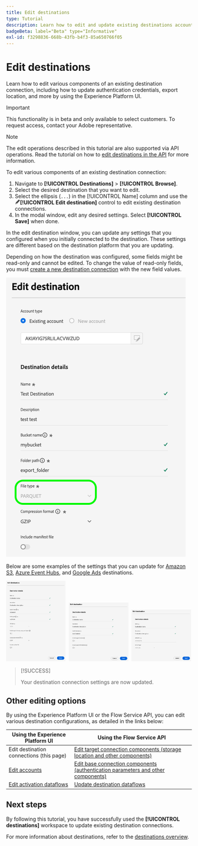 ```yaml
---
title: Edit destinations
type: Tutorial
description: Learn how to edit and update existing destinations accounts in the Adobe Experience Platform UI
badgeBeta: label="Beta" type="Informative"
exl-id: f3298836-668b-43fb-b4f3-85a650766f05
---
```

# Edit destinations

Learn how to edit various components of an existing destination connection, including how to update authentication credentials, export location, and more by using the Experience Platform UI.

>[!IMPORTANT]
>
>This functionality is in beta and only available to select customers. To request access, contact your Adobe representative.

>[!NOTE]
>
> The edit operations described in this tutorial are also supported via API operations. Read the tutorial on how to [edit destinations in the API](/help/destinations/api/edit-destination.md) for more information.

To edit various components of an existing destination connection: 

1. Navigate to **[!UICONTROL Destinations]** > **[!UICONTROL Browse]**.
2. Select the desired destination that you want to edit.
3. Select the ellipsis (`...`) in the [!UICONTROL Name] column and use the ![Edit destination control](/help/images/icons/edit.png)**[!UICONTROL Edit destination]** control to edit existing destination connections.
4. In the modal window, edit any desired settings. Select **[!UICONTROL Save]** when done.

In the edit destination window, you can update any settings that you configured when you initially connected to the destination. These settings are different based on the destination platform that you are updating.

Depending on how the destination was configured, some fields might be read-only and cannot be edited. To change the value of read-only fields, you must [create a new destination connection](../ui/connect-destination.md) with the new field values.

![Screenshot showing a read-only field.](../assets/ui/edit-destinations/read-only.png)

Below are some examples of the settings that you can update for [Amazon S3](../catalog/cloud-storage/amazon-s3.md), [Azure Event Hubs](../catalog/cloud-storage/azure-event-hubs.md), and [Google Ads](../catalog/advertising/google-ads-destination.md) destinations.

<p>
  <img class="modal-image" src="../assets/ui/edit-destinations/edit-amazon-s3-connection.png" alt="Edit destination screen for the Amazon S3 destination." style="display:inline-block; max-width:32%; margin-right:1%;">
  <img class="modal-image" src="../assets/ui/edit-destinations/edit-eventhubs-connection.png" alt="Edit destination screen for the Azure EventHubs destination." style="display:inline-block; max-width:32%; margin-right:1%;">
  <img class="modal-image" src="../assets/ui/edit-destinations/edit-google-ads-connection.png" alt="Edit destination screen for the Google Ads destination." style="display:inline-block; max-width:32%;">
</p>

>[!SUCCESS]
>
>Your destination connection settings are now updated.

## Other editing options

By using the Experience Platform UI or the Flow Service API, you can edit various destination configurations, as detailed in the links below:

|Using the Experience Platform UI | Using the Flow Service API |
|---------|----------|
| Edit destination connections (this page) | [Edit target connection components (storage location and other components)](/help/destinations/api/edit-destination.md#patch-target-connection) |
| [Edit accounts](/help/destinations/ui/update-accounts.md) | [Edit base connection components (authentication parameters and other components)](/help/destinations/api/edit-destination.md#patch-base-connection) |
| [Edit activation dataflows](/help/destinations/ui/edit-activation.md) | [Update destination dataflows](/help/destinations/api/update-destination-dataflows.md) |

## Next steps

By following this tutorial, you have successfully used the **[!UICONTROL destinations]** workspace to update existing destination connections.

For more information about destinations, refer to the [destinations overview](../catalog/overview.md).
